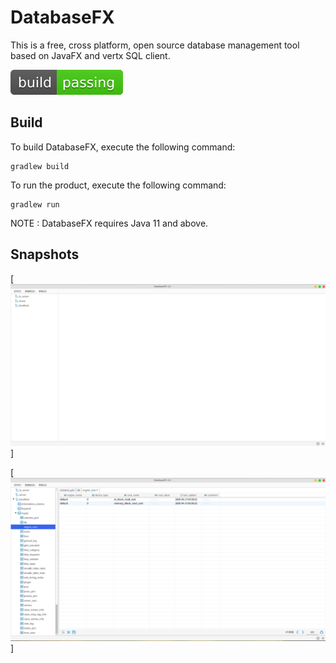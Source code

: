 # DatabaseFX

This is a free, cross platform, open source database management tool based on JavaFX and vertx SQL client.

[![Travis CI](./openjfx-database.svg)](https://github.com/GZYangKui/openjfx-database)

## Build
To build DatabaseFX, execute the following command:
```
gradlew build
```
To run the product, execute the following command:
```
gradlew run
```
NOTE : DatabaseFX requires Java 11 and above.

## Snapshots

[![Travis CI](./SNAPSHOTS/a.png)]

[![Travis CI](./SNAPSHOTS/b.png)]



